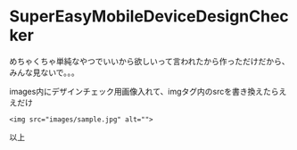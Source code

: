# SuperEasyMobileDeviceDesignChecker
めちゃくちゃ単純なやつでいいから欲しいって言われたから作っただけだから、みんな見ないで。。。

images内にデザインチェック用画像入れて、imgタグ内のsrcを書き換えたらええだけ
~~~
<img src="images/sample.jpg" alt="">
~~~

以上